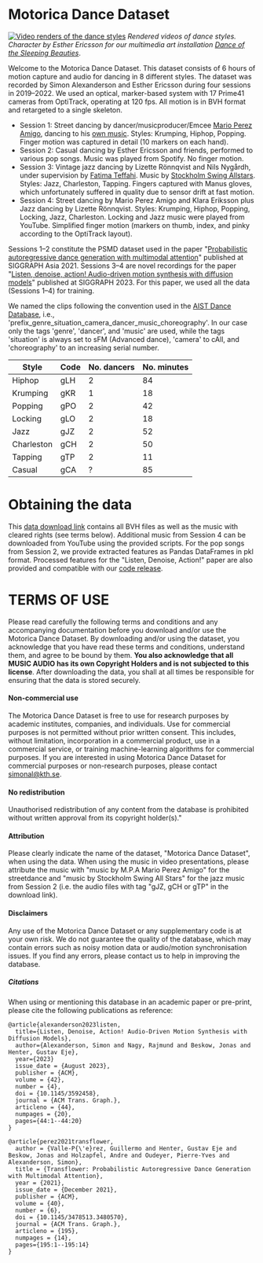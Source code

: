 # Motorica Dance Dataset

[![Video renders of the dance styles](media/anim_gif.gif)](https://youtu.be/Qfd2EpzWgok)
*Rendered videos of dance styles. Character by Esther Ericsson for our multimedia art installation [Dance of the Sleeping Beauties](https://www.sjusovarnasdans.com/)*.

Welcome to the Motorica Dance Dataset. This dataset consists of 6 hours of motion capture and audio for dancing in 8 different styles. The dataset was recorded by Simon Alexanderson and Esther Ericsson during four sessions in 2019–2022. We used an optical, marker-based system with 17 Prime41 cameras from OptiTrack, operating at 120 fps. All motion is in BVH format and retargeted to a single skeleton. 

- Session 1: Street dancing by dancer/musicproducer/Emcee [Mario Perez Amigo](https://www.instagram.com/marioperezamigo/), dancing to his [own music](https://mariopamigo.bandcamp.com/music). Styles: Krumping, Hiphop, Popping. Finger motion was captured in detail (10 markers on each hand).
- Session 2: Casual dancing by Esther Ericsson and friends, performed to various pop songs. Music was played from Spotify. No finger motion.
- Session 3: Vintage jazz dancing by Lizette Rönnqvist and Nils Nygårdh, under supervision by [Fatima Teffahi](https://lindy.plus/privates/fatima-teffahi-nc/). Music by [Stockholm Swing Allstars](https://www.stockholmswingallstars.com/). Styles: Jazz, Charleston, Tapping. Fingers captured with Manus gloves, which unfortunately suffered in quality due to sensor drift at fast motion.
- Session 4: Street dancing by Mario Perez Amigo and Klara Eriksson plus Jazz dancing by Lizette Rönnqvist. Styles: Krumping, Hiphop, Popping, Locking, Jazz, Charleston. Locking and Jazz music were played from YouTube. Simplified finger motion (markers on thumb, index, and pinky according to the OptiTrack layout).

Sessions 1–2 constitute the PSMD dataset used in the paper "[Probabilistic autoregressive dance generation with multimodal attention](https://dl.acm.org/doi/10.1145/3478513.3480570)" published at SIGGRAPH Asia 2021. 
Sessions 3–4 are novel recordings for the paper "[Listen, denoise, action! Audio-driven motion synthesis with diffusion models](https://arxiv.org/abs/2211.09707)" published at SIGGRAPH 2023. For this paper, we used all the data (Sessions 1–4) for training.

We named the clips following the convention used in the [AIST Dance Database](https://aistdancedb.ongaaccel.jp/), i.e., 'prefix_genre_situation_camera_dancer_music_choreography'. In our case only the tags 'genre', 'dancer', and 'music' are used, while the tags 'situation' is always set to sFM (Advanced dance), 'camera' to cAll, and 'choreography' to an increasing serial number.

| Style      | Code | No. dancers | No. minutes|
|------------|------|-------------|------------|
| Hiphop     | gLH  | 2           | 84         |
| Krumping   | gKR  | 1           | 18         |
| Popping    | gPO  | 2           | 42         |
| Locking    | gLO  | 2           | 18         |
| Jazz       | gJZ  | 2           | 52         |
| Charleston | gCH  | 2           | 50         |
| Tapping    | gTP  | 2           | 11         |
| Casual     | gCA  | ?           | 85         |


# Obtaining the data
This [data download link](https://kth-my.sharepoint.com/:f:/g/personal/simonal_ug_kth_se/Er4WUEHuAtFHkogXgmaynp0BDMRwHrC9aKmT3BLPxK-T3Q?e=5WMeQ1) contains all BVH files as well as the music with cleared rights (see terms below). Additional music from Session 4 can be downloaded from YouTube using the provided scripts. For the pop songs from Session 2, we provide extracted features as Pandas DataFrames in pkl format. Processed features for the "Listen, Denoise, Action!" paper are also provided and compatible with our [code release](https://github.com/simonalexanderson/ListenDenoiseAction/).

# TERMS OF USE
Please read carefully the following terms and conditions and any accompanying documentation before you download and/or use the Motorica Dance Dataset. By downloading and/or using the dataset, you acknowledge that you have read these terms and conditions, understand them, and agree to be bound by them. **You also acknowledge that all MUSIC AUDIO has its own Copyright Holders and is not subjected to this license**. After downloading the data, you shall at all times be responsible for ensuring that the data is stored securely.

#### Non-commercial use
The Motorica Dance Dataset is free to use for research purposes by academic institutes, companies, and individuals. Use for commercial purposes is not permitted without prior written consent. This includes, without limitation, incorporation in a commercial product, use in a commercial service, or training machine-learning algorithms for commercial purposes. If you are interested in using Motorica Dance Dataset for commercial purposes or non-research purposes, please contact simonal@kth.se.

#### No redistribution
Unauthorised redistribution of any content from the database is prohibited without written approval from its copyright holder(s)."

#### Attribution
Please clearly indicate the name of the dataset, "Motorica Dance Dataset", when using the data. 
When using the music in video presentations, please attribute the music with "music by M.P.A Mario Perez Amigo" for the streetdance and "music by Stockholm Swing All Stars" for the jazz music from Session 2 (i.e. the audio files with tag "gJZ, gCH or gTP" in the download link).

#### Disclaimers
Any use of the Motorica Dance Dataset or any supplementary code is at your own risk. We do not guarantee the quality of the database, which may contain errors such as noisy motion data or audio/motion synchronisation issues. If you find any errors, please contact us to help in improving the database.

##### Citations
When using or mentioning this database in an academic paper or pre-print, please cite the following publications as reference:
```
@article{alexanderson2023listen,
  title={Listen, Denoise, Action! Audio-Driven Motion Synthesis with Diffusion Models},
  author={Alexanderson, Simon and Nagy, Rajmund and Beskow, Jonas and Henter, Gustav Eje},
  year={2023}
  issue_date = {August 2023},
  publisher = {ACM},
  volume = {42},
  number = {4},
  doi = {10.1145/3592458},
  journal = {ACM Trans. Graph.},
  articleno = {44},
  numpages = {20},
  pages={44:1--44:20}
}

@article{perez2021transflower,
  author = {Valle-P{\'e}rez, Guillermo and Henter, Gustav Eje and Beskow, Jonas and Holzapfel, Andre and Oudeyer, Pierre-Yves and Alexanderson, Simon},
  title = {Transflower: Probabilistic Autoregressive Dance Generation with Multimodal Attention},
  year = {2021},
  issue_date = {December 2021},
  publisher = {ACM},
  volume = {40},
  number = {6},
  doi = {10.1145/3478513.3480570},
  journal = {ACM Trans. Graph.},
  articleno = {195},
  numpages = {14},
  pages={195:1--195:14}
}
```
